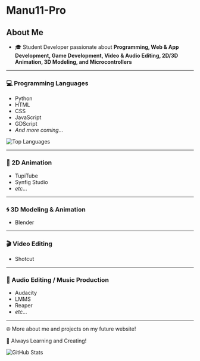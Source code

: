 # Manu11-Pro

## About Me  
- 🎓 Student Developer passionate about **Programming, Web & App Development, Game Development, Video & Audio Editing, 2D/3D Animation, 3D Modeling, and Microcontrollers**  

---

### 💻 Programming Languages  
- Python  
- HTML  
- CSS  
- JavaScript  
- GDScript  
- *And more coming…*  

![Top Languages](https://github-readme-stats.vercel.app/api/top-langs/?username=Manu11-Pro&layout=compact&theme=tokyonight)

---

### 🎨 2D Animation  
- TupiTube  
- Synfig Studio  
- *etc…*  

---

### 🌀 3D Modeling & Animation  
- Blender

---

### 🎬 Video Editing  
- Shotcut  

---

### 🎵 Audio Editing / Music Production  
- Audacity  
- LMMS  
- Reaper  
- *etc…*  

---

🌐 More about me and projects on my future website!  

🚀 Always Learning and Creating!  

![GitHub Stats](https://github-readme-stats.vercel.app/api?username=Manu11-Pro&show_icons=true&theme=tokyonight)
